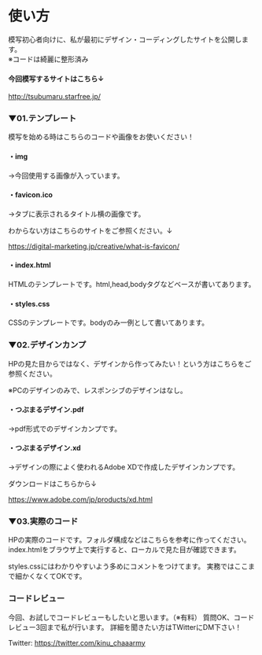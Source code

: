 # 使い方


模写初心者向けに、私が最初にデザイン・コーディングしたサイトを公開します。  
※コードは綺麗に整形済み  
  
#### 今回模写するサイトはこちら↓  
http://tsubumaru.starfree.jp/  

### ▼01.テンプレート  
模写を始める時はこちらのコードや画像をお使いください！  

#### ・img  

→今回使用する画像が入っています。

#### ・favicon.ico

→タブに表示されるタイトル横の画像です。

わからない方はこちらのサイトをご参照ください。↓

https://digital-marketing.jp/creative/what-is-favicon/

#### ・index.html

HTMLのテンプレートです。html,head,bodyタグなどベースが書いてあります。

#### ・styles.css

CSSのテンプレートです。bodyのみ一例として書いてあります。


### ▼02.デザインカンプ

HPの見た目からではなく、デザインから作ってみたい！という方はこちらをご参照ください。

※PCのデザインのみで、レスポンシブのデザインはなし。

#### ・つぶまるデザイン.pdf

→pdf形式でのデザインカンプです。

#### ・つぶまるデザイン.xd

→デザインの際によく使われるAdobe XDで作成したデザインカンプです。

ダウンロードはこちらから↓

https://www.adobe.com/jp/products/xd.html


### ▼03.実際のコード
HPの実際のコードです。フォルダ構成などはこちらを参考に作ってください。
index.htmlをブラウザ上で実行すると、ローカルで見た目が確認できます。

styles.cssにはわかりやすいよう多めにコメントをつけてます。
実務ではここまで細かくなくてOKです。


### コードレビュー
今回、お試しでコードレビューもしたいと思います。（※有料）
質問OK、コードレビュー3回まで私が行います。
詳細を聞きたい方はTWitterにDM下さい！

Twitter: https://twitter.com/kinu_chaaarmy
